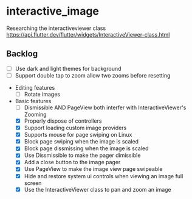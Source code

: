 # interactive_image
Researching the interactiveviewer class
https://api.flutter.dev/flutter/widgets/InteractiveViewer-class.html

## Backlog
- [ ] Use dark and light themes for background
- [ ] Support double tap to zoom allow two zooms before resetting

* Editing features
  - [ ] Rotate images

* Basic features
  - [ ] Dismissible AND PageView both interfer with InteractiveViewer's Zooming
  - [X] Properly dispose of controllers
  - [X] Support loading custom image providers
  - [X] Supports mouse for page swiping on Linux
  - [X] Block page swiping when the image is scaled 
  - [X] Block page dissmissing when the image is scaled 
  - [X] Use Dissmissible to make the pager dimissible
  - [X] Add a close button to the image pager
  - [X] Use PageView to make the image view page swipeable
  - [X] Hide and restore system ui controls when viewing an image full screen
  - [X] Use the InteractiveViewer class to pan and zoom an image